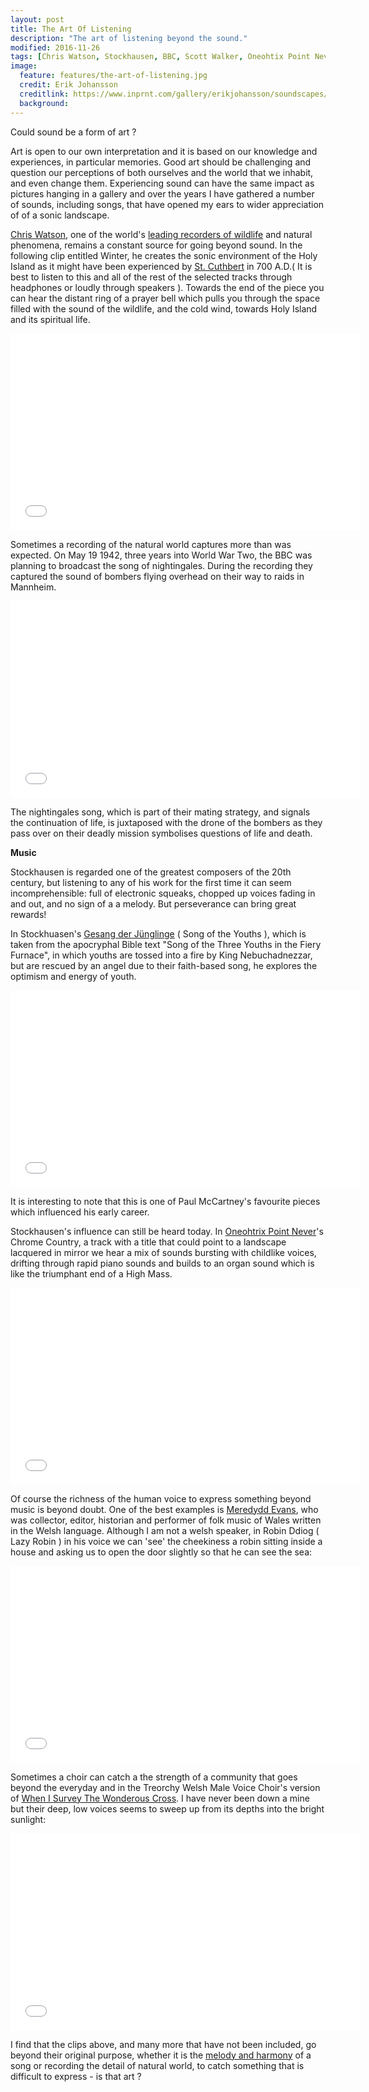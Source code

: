 ```yaml
---
layout: post
title: The Art Of Listening
description: "The art of listening beyond the sound."
modified: 2016-11-26
tags: [Chris Watson, Stockhausen, BBC, Scott Walker, Oneohtix Point Never, Laurie Anderson, Meredydd Evans, Lizzie Higgins, Gaelic Psalms, Liverpool FC, The Treorchy Welsh Male Choir]
image:
  feature: features/the-art-of-listening.jpg
  credit: Erik Johansson
  creditlink: https://www.inprnt.com/gallery/erikjohansson/soundscapes/
  background:
---
```


Could sound be a form of art ?

Art is open to our own interpretation and it is based on our knowledge and experiences, in particular memories. Good art should be challenging and question our perceptions of both ourselves and the world that we inhabit,  and even change them. Experiencing sound can have the same impact as pictures hanging in a gallery and over the years I have gathered a number of sounds, including songs, that have opened my ears to wider appreciation of of a sonic landscape.

[Chris Watson](http://chriswatson.net/), one of the world's [leading recorders of wildlife](https://chriswatsonreleases.bandcamp.com/) and natural phenomena, remains a constant source for going beyond sound. In the following clip entitled Winter, he creates the sonic environment of the Holy Island as it might have been experienced by [St. Cuthbert](https://acloserlisten.com/2013/07/30/chris-watson-in-st-cuthberts-time/) in 700 A.D.( It is best to listen to this and all of the rest of the selected tracks through headphones or loudly through speakers ). Towards the end of the piece you can hear the distant ring of a prayer bell which pulls you through the space filled with the sound of the wildlife, and the cold wind, towards Holy Island and its spiritual life.

<iframe width="560" height="315" src="//www.youtube.com/embed/IJBAd4pmuFk"
 frameborder="0"></iframe>

Sometimes a recording of the natural world captures more than was expected. On May 19 1942, three years into World War Two, the BBC was planning to broadcast the song of nightingales. During the recording they captured the sound of bombers flying overhead on their way to raids in Mannheim.  

<iframe width="560" height="315" src="//www.youtube.com/embed/H_MHqW5KVds"
 frameborder="0"></iframe>

The nightingales song, which is part of their mating strategy, and signals the continuation of life, is juxtaposed with the drone of the bombers as they pass over on their deadly mission symbolises questions of life and death.

<b>Music</b>

Stockhausen is regarded one of the greatest composers of the 20th century, but listening to any of his work for the first time it can seem incomprehensible: full of electronic squeaks, chopped up voices fading in and out, and no sign of a a melody. But perseverance can bring great rewards!

In Stockhuasen's [Gesang der Jünglinge](https://en.wikipedia.org/wiki/Gesang_der_J%C3%BCnglinge) ( Song of the Youths ),  which is taken from the apocryphal Bible text "Song of the Three Youths in the Fiery Furnace", in which youths are tossed into a fire by King Nebuchadnezzar, but are rescued by an angel due to their faith-based song, he explores the optimism and energy of youth.

<iframe width="560" height="315" src="//www.youtube.com/embed/WTtzAmZFtds"
 frameborder="0"></iframe>

It is interesting to note that this is one of Paul McCartney's favourite pieces which influenced his early career.

Stockhausen's influence can still be heard today. In [Oneohtrix Point Never](https://en.wikipedia.org/wiki/Oneohtrix_Point_Never)'s Chrome Country, a track with a title that could point to a landscape lacquered in mirror we hear a mix of sounds bursting with childlike voices, drifting through rapid piano sounds and builds to an organ sound which is like the triumphant end of a High Mass.

<iframe width="560" height="315" src="//www.youtube.com/embed/R7XcAaVumgc?start=2280&stop=2585"
      frameborder="0"></iframe>   

Of course the richness of the human voice to express something beyond music is beyond doubt. One of the best examples is [Meredydd Evans](https://en.wikipedia.org/wiki/Meredydd_Evans), who was collector, editor, historian and performer of folk music of Wales written in the Welsh language. Although I am not a welsh speaker, in Robin Ddiog ( Lazy Robin ) in his voice we can 'see' the cheekiness a robin sitting inside a house and asking us to open the door slightly so that he can see the sea:

<iframe width="560" height="315" src="//www.youtube.com/embed/1K2lyb4tmxw"
 frameborder="0"></iframe>

Sometimes a choir can catch a the strength of a community that goes beyond the everyday and in the Treorchy Welsh Male Voice Choir's version of [When I Survey The Wonderous Cross](https://library.timelesstruths.org/music/When_I_Survey_the_Wondrous_Cross/). I have never been down a mine but their deep, low voices seems to sweep up from its depths into the bright sunlight:

<iframe width="560" height="315" src="//www.youtube.com/embed/5Rpejn5Lwmw"
 frameborder="0"></iframe>

I find that the clips above, and many more that have not been included, go beyond their original purpose, whether it is the [melody and harmony](http://wmich.edu/mus-gened/mus170/RockElements.pdf) of a song or recording the detail of natural world, to catch something that is difficult to express - is that art ?
